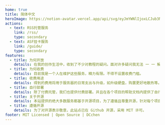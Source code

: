 ```yaml
---
home: true
title: 简体中文
heroImage: https://notion-avatar.vercel.app/api/svg/eyJmYWNlIjoxLCJub3NlIjozLCJtb3V0aCI6OSwiZXllcyI6NywiZXllYnJvd3MiOjAsImdsYXNzZXMiOjEwLCJoYWlyIjo2LCJhY2Nlc3NvcmllcyI6MCwiZGV0YWlscyI6MCwiYmVhcmQiOjAsImZsaXAiOjB9
actions:
  - text: RSS托管服务
    link: /rss/
    type: secondary
  - text: ASF挂卡服务
    link: /guide/
    type: secondary
features:
  - title: 为何开放
    details: 在我的创作生活中，收到了不少对教程的疑问。面对许多疑问我无法 一 一 解答，那么选择开放我的服务是最好的选择。
  - title: 为何收费 
    details: 目前我是一个人在维护这些服务，精力有限。不得不设置收费门槛。
  - title: 收费用途
    details: 得到的费用将用于服务器的日常支出与升级，如升级硬盘，购置更好地散热等。
  - title: 自行部署
    details: 除了付费托管，我们也提供付费部署。并且在各个项目的帮助文档内提供了自行部署的教程。
  - title: 关于开源
    details: 本站提供的绝大多数服务都基于开源项目，为了遵循且尊重开源，针对每个项目编写了其对应的部署的教程。
  - title: 遵循开源
    details: 为了对开源表示敬意，此站点已在 Github 开源，采用 MIT 许可。
footer: MIT Licensed | Open Source | DCchen
---
```

